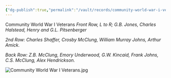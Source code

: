 ```yaml
---
{"dg-publish":true,"permalink":"/vault/records/community-world-war-i-veterans/","tags":["George-Wesley-Kincaid","Group-Photos","Crosby-McClung","Alex-Hendrickson"]}
---
```


Community World War I Veterans
_Front Row, L to R; G.B. Jones, Charles Halstead, Henry and G.L. Pitsenberger_  
  
_2nd Row: Charles Shaffer, Crosby McClung, William Murray Johns, Arthur Amick._  
  
_Back Row: Z.B. McClung, Emory Underwood, G.W. Kincaid, Frank Johns, C.S. McClung, Alex Hendrickson._

![Community World War I Veterans.jpg](/img/user/assets/Community_World_War_I_Veterans.resources/Community%20World%20War%20I%20Veterans.jpg)
